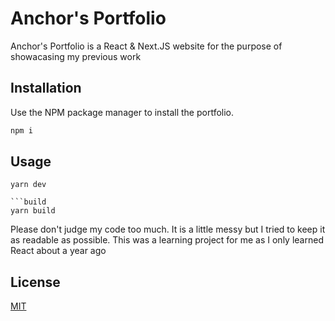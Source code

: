 # Anchor's Portfolio

Anchor's Portfolio is a React & Next.JS website for the purpose of showacasing my previous work

## Installation

Use the NPM package manager to install the portfolio.

```bash
npm i
```

## Usage

```dev launch
yarn dev

```build
yarn build 

```

Please don't judge my code too much. It is a little messy but I tried to keep it as readable as possible. This was a learning project for me as I only learned React about a year ago

## License
[MIT](https://choosealicense.com/licenses/mit/)
